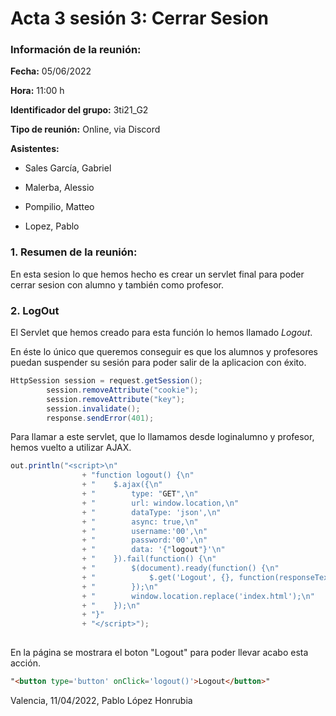 # Acta 3 sesión 3: Cerrar Sesion
### Información de la reunión:
**Fecha:**  05/06/2022

**Hora:**  11:00 h

**Identificador del grupo:** 3ti21_G2

**Tipo de reunión:** Online, via Discord

**Asistentes:**

- Sales García, Gabriel

- Malerba, Alessio

- Pompilio, Matteo

- Lopez, Pablo


### 1. Resumen de la reunión:

En esta sesion lo que hemos hecho es crear un servlet final para poder cerrar sesion con alumno y también como profesor. 

 

### 2. LogOut

El Servlet que hemos creado para esta función lo hemos llamado *Logout*.

En éste lo único que queremos conseguir es que los alumnos y profesores puedan suspender su sesión para poder salir de la aplicacion con éxito. 

```java
HttpSession session = request.getSession();
        session.removeAttribute("cookie");
        session.removeAttribute("key");
        session.invalidate();
        response.sendError(401);
```


Para llamar a este servlet, que lo llamamos desde loginalumno y profesor, hemos vuelto a utilizar AJAX. 
```java
out.println("<script>\n"
                + "function logout() {\n"
                + "    $.ajax({\n"
                + "        type: "GET",\n"
                + "        url: window.location,\n"
                + "        dataType: 'json',\n"
                + "        async: true,\n"
                + "        username:'00',\n"
                + "        password:'00',\n"
                + "        data: '{"logout"}'\n"
                + "    }).fail(function() {\n"
                + "        $(document).ready(function() {\n"
                + "            $.get('Logout', {}, function(responseText) {});\n"
                + "        });\n"
                + "        window.location.replace('index.html');\n"
                + "    });\n"
                + "}"
                + "</script>");
                
```

En la página se mostrara el boton "Logout" para poder llevar acabo esta acción.
```html
"<button type='button' onClick='logout()'>Logout</button>"
```

Valencia, 11/04/2022, Pablo López Honrubia
